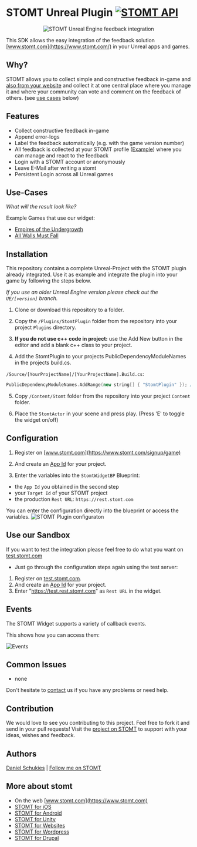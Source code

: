 # STOMT Unreal Plugin [![STOMT API](https://img.shields.io/badge/stomt-v2.10.X-brightgreen.png)](https://rest.stomt.com/)

<p align="center">
  <img alt="STOMT Unreal Engine feedback integration" src="http://schukies.io/images/stomt/StomtUnrealWidget_5-2017.PNG" />
</p>

This SDK allows the easy integration of the feedback solution [www.stomt.com](https://www.stomt.com/) in your Unreal apps and games.


## Why?

STOMT allows you to collect simple and constructive feedback in-game and [also from your website](https://github.com/stomt/stomt-javascript-sdk) and collect it at one central place where you manage it and where your community can vote and comment on the feedback of others. (see [use cases](#use-cases) below)


## Features

* Collect constructive feedback in-game
* Append error-logs
* Label the feedback automatically (e.g. with the game version number)
* All feedback is collected at your STOMT profile ([Example](https://www.stomt.com/empires-of-the-undergrowth)) where you can manage and react to the feedback
* Login with a STOMT account or anonymously
* Leave E-Mail after writing a stomt
* Persistent Login across all Unreal games


## Use-Cases

_What will the result look like?_ 

Example Games that use our widget:

* [Empires of the Undergrowth](https://www.stomt.com/empires-of-the-undergrowth)      
* [All Walls Must Fall](https://www.stomt.com/AWMF)


## Installation

This repository contains a complete Unreal-Project with the STOMT plugin already integrated. 
Use it as example and integrate the plugin into your game by following the steps below.

_If you use an older Unreal Engine version please check out the `UE/[version]` branch._

1. Clone or download this repository to a folder.

2. Copy the `/Plugins/StomtPlugin` folder from the repository into your project `Plugins` directory. 

3. **If you do not use c++ code in project:** use the Add New button in the editor and add a blank c++ class to your project.

4. Add the StomtPlugin to your projects PublicDependencyModuleNames in the projects build.cs.

`/Source/[YourProjectName]/[YourProjectName].Build.cs`:
```c++
PublicDependencyModuleNames.AddRange(new string[] { "StomtPlugin" }); // Add "StomtPlugin" String
```

5. Copy `/Content/Stomt` folder from the repository into your project `Content` folder.

6. Place the `StomtActor` in your scene and press play. (Press 'E' to toggle the widget on/off)


## Configuration

1. Register on [www.stomt.com](https://www.stomt.com/signup/game) 

2. And create an [App Id](https://www.stomt.com/integrate) for your project.

3. Enter the variables into the `StomtWidgetBP` Blueprint:

* the `App Id` you obtained in the second step
* your `Target Id` of your STOMT project
* the production `Rest URL`: `https://rest.stomt.com`

You can enter the configuration directly into the blueprint or access the variables.
<img alt="STOMT Plugin configuraton" src="http://schukies.io/images/stomt/enter-config.PNG" />


## Use our Sandbox

If you want to test the integration please feel free to do what you want on [test.stomt.com](https://test.stomt.com/) 

* Just go through the configuration steps again using the test server:

1. Register on [test.stomt.com](https://test.stomt.com/signup/game).
2. And create an [App Id](https://test.stomt.com/integrate) for your project.
3. Enter "https://test.rest.stomt.com" as `Rest URL` in the widget.


## Events

The STOMT Widget supports a variety of callback events.

This shows how you can access them:

<img alt="Events" src="http://schukies.io/images/stomt/example.PNG" />


## Common Issues

* none

Don't hesitate to [contact](https://www.stomt.com/stomt-unreal-engine-plugin) us if you have any problems or need help.


## Contribution

We would love to see you contributing to this project. Feel free to fork it and send in your pull requests! Visit the [project on STOMT](https://www.stomt.com/stomt-unreal-engine-plugin) to support with your ideas, wishes and feedback.


## Authors

[Daniel Schukies](https://github.com/daniel-schukies) | [Follow me on STOMT](https://www.stomt.com/danielschukies)    


## More about stomt

* On the web [www.stomt.com](https://www.stomt.com)
* [STOMT for iOS](http://stomt.co/ios)
* [STOMT for Android](http://stomt.co/android)
* [STOMT for Unity](http://stomt.co/unity)
* [STOMT for Websites](http://stomt.co/web)
* [STOMT for Wordpress](http://stomt.co/wordpress)
* [STOMT for Drupal](http://stomt.co/drupal)
